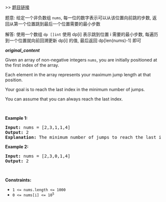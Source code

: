 \>\> [题目链接](https://leetcode.com/explore/featured/card/may-leetcoding-challenge-2021/598/week-1-may-1st-may-7th/3732/)

题意: 给定一个非负数组 `nums`, 每一位的数字表示可以从该位置向前跳的步数, 返回从第一个位置跳到最后一个位置需要的最小步数

解答: 使用一个数组 `dp []int` 使用 dp[i] 表示跳到位置 i 需要的最小步数, 每遍历到一个位置就向前回溯更新 dp[i] 的值, 最后返回 dp[len(nums)-1] 即可

***original_content***

<p>Given an array of non-negative integers <code>nums</code>, you are initially positioned at the first index of the array.</p>

<p>Each element in the array represents your maximum jump length at that position.</p>

<p>Your goal is to reach the last index in the minimum number of jumps.</p>

<p>You can assume that you can always reach the last index.</p>

<p>&nbsp;</p>
<p><strong>Example 1:</strong></p>

<pre>
<strong>Input:</strong> nums = [2,3,1,1,4]
<strong>Output:</strong> 2
<strong>Explanation:</strong> The minimum number of jumps to reach the last index is 2. Jump 1 step from index 0 to 1, then 3 steps to the last index.
</pre>

<p><strong>Example 2:</strong></p>

<pre>
<strong>Input:</strong> nums = [2,3,0,1,4]
<strong>Output:</strong> 2
</pre>

<p>&nbsp;</p>
<p><strong>Constraints:</strong></p>

<ul>
	<li><code>1 &lt;= nums.length &lt;= 1000</code></li>
	<li><code>0 &lt;= nums[i] &lt;= 10<sup>5</sup></code></li>
</ul>

